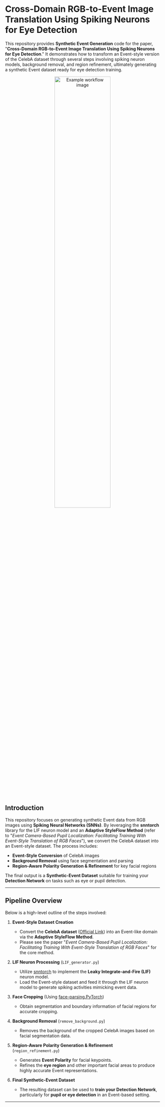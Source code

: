 # Cross-Domain RGB-to-Event Image Translation Using Spiking Neurons for Eye Detection

This repository provides **Synthetic Event Generation** code for the paper, "**Cross-Domain RGB-to-Event Image Translation Using Spiking Neurons for Eye Detection**." It demonstrates how to transform an Event-style version of the CelebA dataset through several steps involving spiking neuron models, background removal, and region refinement, ultimately generating a synthetic Event dataset ready for eye detection training.

<p align="center">
  <img src="https://user-images.githubusercontent.com/placeholder" width="60%" alt="Example workflow image"/>
</p>


<!--
## Table of Contents
1. [Introduction](#introduction)
2. [Pipeline Overview](#pipeline-overview)
3. [Installation & Requirements](#installation--requirements)
4. [Usage](#usage)
5. [Repository Structure](#repository-structure)
6. [Citation & References](#citation--references)
7. [License](#license)
-->


## Introduction
This repository focuses on generating synthetic Event data from RGB images using **Spiking Neural Networks (SNNs)**. By leveraging the **snntorch** library for the LIF neuron model and an **Adaptive StyleFlow Method** (refer to "*Event Camera-Based Pupil Localization: Facilitating Training With Event-Style Translation of RGB Faces*"), we convert the CelebA dataset into an Event-style dataset. The process includes:

- **Event-Style Conversion** of CelebA images
- **Background Removal** using face segmentation and parsing
- **Region-Aware Polarity Generation & Refinement** for key facial regions

The final output is a **Synthetic-Event Dataset** suitable for training your **Detection Network** on tasks such as eye or pupil detection.

---

## Pipeline Overview
Below is a high-level outline of the steps involved:

1. **Event-Style Dataset Creation**
   - Convert the **CelebA dataset** ([Official Link](https://mmlab.ie.cuhk.edu.hk/projects/CelebA.html)) into an Event-like domain via the **Adaptive StyleFlow Method**.
   - Please see the paper "*Event Camera-Based Pupil Localization: Facilitating Training With Event-Style Translation of RGB Faces*" for the core method.

2. **LIF Neuron Processing** (`LIF_generator.py`)
   - Utilize [snntorch](https://github.com/jeshraghian/snntorch) to implement the **Leaky Integrate-and-Fire (LIF)** neuron model.
   - Load the Event-style dataset and feed it through the LIF neuron model to generate spiking activities mimicking event data.

3. **Face Cropping** (Using [face-parsing.PyTorch](https://github.com/zllrunning/face-parsing.PyTorch))
   - Obtain segmentation and boundary information of facial regions for accurate cropping.

4. **Background Removal** (`remove_background.py`)
   - Removes the background of the cropped CelebA images based on facial segmentation data.

5. **Region-Aware Polarity Generation & Refinement** (`region_refinement.py`)
   - Generates **Event Polarity** for facial keypoints.
   - Refines the **eye region** and other important facial areas to produce highly accurate Event representations.

6. **Final Synthetic-Event Dataset**
   - The resulting dataset can be used to **train your Detection Network**, particularly for **pupil or eye detection** in an Event-based setting.

---

